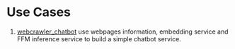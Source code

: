 # Use Cases

1. [webcrawler_chatbot](webcrawler_chatbot/) use webpages information, embedding service and FFM inference service to build a simple chatbot service.

